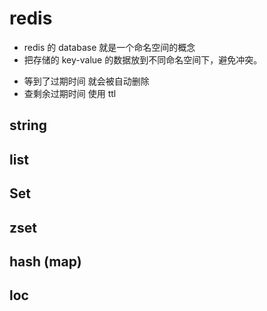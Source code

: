 # redis

- redis 的 database 就是一个命名空间的概念
- 把存储的 key-value 的数据放到不同命名空间下，避免冲突。

* 等到了过期时间 就会被自动删除
* 查剩余过期时间 使用 ttl

## string
## list
## Set
## zset
## hash (map)
## loc